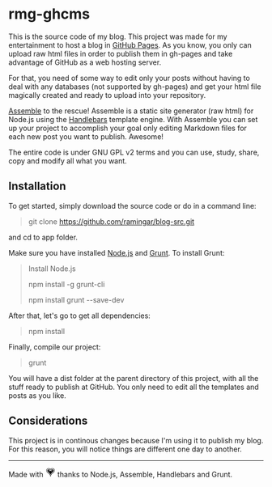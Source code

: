 # rmg-ghcms

This is the source code of my blog. This project was made for my entertainment to host a blog in [GitHub Pages](https://pages.github.com/). As you know, you only can upload raw html files in order to publish them in gh-pages and take advantage of GitHub as a web hosting server.

For that, you need of some way to edit only your posts without having to deal with any databases (not supported by gh-pages) and get your html file magically created and ready to upload into your repository.

[Assemble](http://assemble.io/) to the rescue! Assemble is a static site generator (raw html) for Node.js using the [Handlebars](http://handlebarsjs.com/) template engine. With Assemble you can set up your project to accomplish your goal only editing Markdown files for each new post you want to publish. Awesome!

The entire code is under GNU GPL v2 terms and you can use, study, share, copy and modify all what you want.

## Installation

To get started, simply download the source code or do in a command line:
> git clone https://github.com/ramingar/blog-src.git

and cd to app folder.

Make sure you have installed [Node.js](http://nodejs.org/) and  [Grunt](http://gruntjs.com/). To install Grunt:
> Install Node.js
>
> npm install -g grunt-cli
>
> npm install grunt --save-dev

After that, let's go to get all dependencies:
> npm install

Finally, compile our project:
> grunt

You will have a dist folder at the parent directory of this project, with all the stuff ready to publish at GitHub. You only need to edit all the templates and posts as you like.

## Considerations

This project is in continous changes because I'm using it to publish my blog. For this reason, you will notice things are different one day to another.


- - -

Made with <img src="./public/assets/img/heart-kingdom-hearts.png" alt="love" width="20" height="18"/> thanks to Node.js, Assemble, Handlebars and Grunt.
